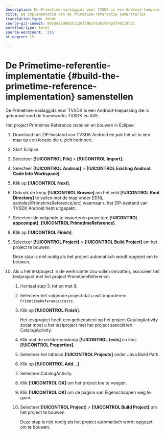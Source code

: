 ```yaml
---
description: De Primetime-naslaggids voor TVSDK is een Android-toepassing die is gebouwd rond de frameworks TVSDK en AVE.
title: De implementatie van de Primetime-referentie samenstellen
translation-type: tm+mt
source-git-commit: 89bdda1d4bd5c126f19ba75a819942df901183d1
workflow-type: tm+mt
source-wordcount: '216'
ht-degree: 1%

---
```



# De Primetime-referentie-implementatie {#build-the-primetime-reference-implementation} samenstellen

De Primetime-naslaggids voor TVSDK is een Android-toepassing die is gebouwd rond de frameworks TVSDK en AVE.

Het project Primetime Reference instellen en bouwen in Eclipse:

1. Download het ZIP-bestand van TVSDK Android en pak het uit in een map op een locatie die u zich herinnert.
1. Start Eclipse.
1. Selecteer **[!UICONTROL File]** > **[!UICONTROL Import]**.
1. Selecteer **[!UICONTROL Android]** > **[!UICONTROL Existing Android Code Into Workspace]**.
1. Klik op **[!UICONTROL Next]**.
1. Gebruik de knop **[!UICONTROL Browse]** om het veld **[!UICONTROL Root Directory]** te vullen met de map onder [!DNL samples/PrimetimeReference/src] waarnaar u het ZIP-bestand van TVSDK Android hebt uitgepakt.
1. Selecteer de volgende te importeren projecten: **[!UICONTROL appcompat]**, **[!UICONTROL PrimetimeReference]**.
1. Klik op **[!UICONTROL Finish]**.
1. Selecteer **[!UICONTROL Project]** > **[!UICONTROL Build Project]** om het project te bouwen.

   Deze stap is niet nodig als het project automatisch wordt opgezet om te bouwen.
1. Als u het testproject in de werkruimte zou willen omvatten, associeer het testproject met het project PrimetimeReference:
   1. Herhaal stap 3. tot en met 6.
   1. Selecteer het volgende project dat u wilt importeren: `PrimetimeReference\tests`.
   1. Klik op **[!UICONTROL Finish]**.

      Het testproject heeft een gebiedsdeel op het project CatalogActivity zodat moet u het testproject met het project associëren CatalogActivity.
   1. Klik met de rechtermuisknop **[!UICONTROL tests]** en kies **[!UICONTROL Properties]**.
   1. Selecteer het tabblad **[!UICONTROL Projects]** onder Java Build Path.
   1. Klik op **[!UICONTROL Add...]**
   1. Selecteer CatalogActivity.
   1. Klik **[!UICONTROL OK]** om het project toe te voegen.
   1. Klik **[!UICONTROL OK]** om de pagina van Eigenschappen weg te gaan.
   1. Selecteer **[!UICONTROL Project]** > **[!UICONTROL Build Project]** om het project te bouwen.

      Deze stap is niet nodig als het project automatisch wordt opgezet om te bouwen.
